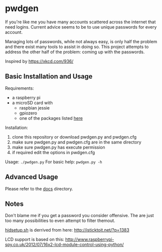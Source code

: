 pwdgen
======
If you're like me you have many accounts scattered across the internet that need logins. Current advice seems to be to use unique passwords for every account. 

Managing lots of passwords, while not always easy, is only half the problem and there exist many tools to assist in doing so. This project attempts to address the other half of the problem: coming up with the passwords.

Inspired by https://xkcd.com/936/

Basic Installation and Usage
----------------------------
Requirements:
* a raspberry pi
* a microSD card with
  * raspbian jessie
  * gpiozero
  * one of the packages listed [here](https://packages.debian.org/jessie/wordlist)
 
Installation:
1. clone this repository or download pwdgen.py and pwdgen.cfg
2. make sure pwdgen.py and pwdgen.cfg are in the same directory
3. make sure pwdgen.py has execute permission
4. if required edit the options in pwdgen.cfg

Usage:
`./pwdgen.py`
For basic help: `pwdgen.py -h`

Advanced Usage
--------------
Please refer to the [docs](./docs) directory.

Notes
-----
Don't blame me if you get a password you consider offensive. The are just too many possibilities to even attempt to filter themout.

[hidsetup.sh](hidsetup.sh) is derrived from here: http://isticktoit.net/?p=1383

LCD support is based on this: http://www.raspberrypi-spy.co.uk/2012/07/16x2-lcd-module-control-using-python/